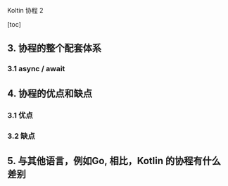 
Koltin 协程 2

[toc]

## 3. 协程的整个配套体系

### 3.1 async / await


## 4. 协程的优点和缺点

### 3.1 优点



### 3.2 缺点



## 5. 与其他语言，例如Go, 相比，Kotlin 的协程有什么差别